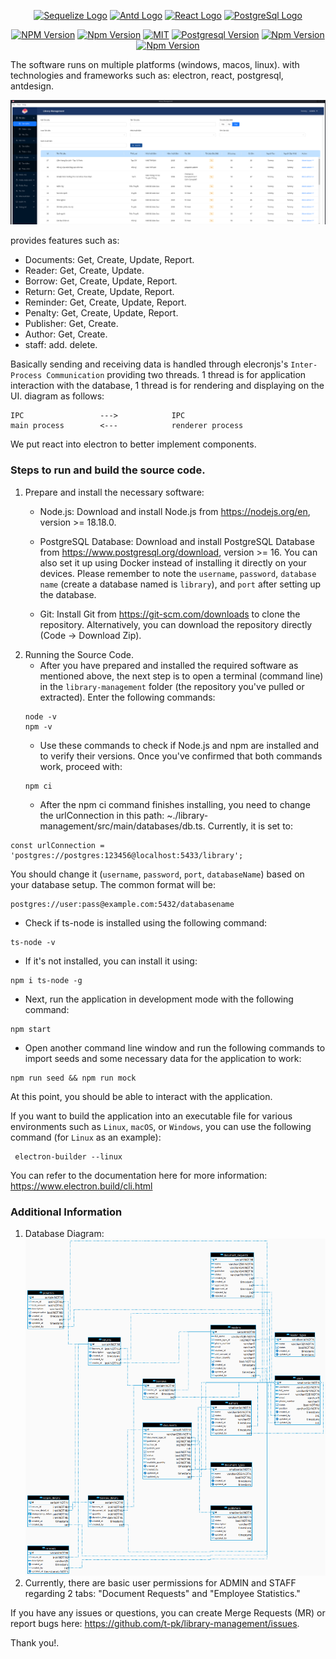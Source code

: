 
<p align="center">
<a href="https://www.electronjs.org/"  target="blank"><img  src="https://www.electronjs.org/assets/img/logo.svg"  width="100"  alt="Sequelize Logo" /></a>
<a href="https://ant.design/"  target="blank"><img  src="https://gw.alipayobjects.com/zos/rmsportal/KDpgvguMpGfqaHPjicRK.svg"  width="100"  alt="Antd Logo" /></a>
<a href="https://reactjs.org/"  target="blank"><img  src="https://gw.alipayobjects.com/zos/antfincdn/aPkFc8Sj7n/method-draw-image.svg"  width="100"  alt="React Logo" /></a>
<a href="https://www.postgresql.org"  target="blank"><img  src="https://www.postgresql.org/media/img/about/press/elephant.png"  width="100"  alt="PostgreSql Logo" /></a>

  
[travis-image]: https://api.travis-ci.org/nestjs/nest.svg?branch=master
[travis-url]: https://travis-ci.org/nestjs/nest
[linux-image]: https://img.shields.io/travis/nestjs/nest/master.svg?label=linux
[linux-url]: https://travis-ci.org/nestjs/nest
</p>

<p align="center">
<a href="https://www.npmjs.com/~nestjscore" target="_blank"><img src="https://img.shields.io/badge/node-18.18.0-orange" alt="NPM Version" /></a>
<a href="https://www.npmjs.com/~nestjscore" target="_blank"><img src="https://img.shields.io/badge/npm-9.8.1-brightgreen" alt="Npm Version" /></a>
<a href="" target="_blank"><img src="https://img.shields.io/npm/l/@nestjs/core.svg" alt="MIT" /></a>
<a href="https://www.npmjs.com/~pg" target="_blank"><img src="https://img.shields.io/badge/postgresql-16-orange" alt="Postgresql Version" /></a>
<a href="https://www.npmjs.com/~pg" target="_blank"><img src="https://img.shields.io/badge/React-18.2.0-brightgreen" alt="Npm Version" /></a>
<a href="https://www.npmjs.com/~pg" target="_blank"><img src="https://img.shields.io/badge/Antd-5.9.4-orange" alt="Npm Version" /></a>
</p>

The software runs on multiple platforms (windows, macos, linux). with technologies and frameworks such as: electron, react, postgresql, antdesign.

![homepage](./assets/homepage.png)

provides features such as:
* Documents:  Get, Create,  Update, Report.
* Reader: Get, Create,  Update.
* Borrow: Get, Create,  Update, Report.
* Return: Get, Create,  Update, Report.
* Reminder: Get, Create,  Update, Report.
* Penalty: Get, Create,  Update, Report.
* Publisher: Get, Create.
* Author: Get, Create.
* staff: add. delete.

Basically sending and receiving data is handled through elecronjs's `Inter-Process Communication` providing two threads. 1 thread is for application interaction with the database, 1 thread is for rendering and displaying on the UI. diagram as follows:
```
IPC                 --->            IPC
main process        <---            renderer process
```
We put react into electron to better implement components.

### Steps to run and build the source code.
1. Prepare and install the necessary software:
    * Node.js: Download and install Node.js from https://nodejs.org/en, version >= 18.18.0.

    * PostgreSQL Database: Download and install PostgreSQL Database from https://www.postgresql.org/download, version >= 16. You can also set it up using Docker instead of installing it directly on your devices. Please remember to note the `username`, `password`, `database name` (create a database named is `library`), and `port` after setting up the database.
    * Git: Install Git from https://git-scm.com/downloads to clone the repository. Alternatively, you can download the repository directly (Code -> Download Zip).
2. Running the Source Code.
    * After you have prepared and installed the required software as mentioned above, the next step is to open a terminal (command line) in the `library-management` folder (the repository you've pulled or extracted). Enter the following commands:
    ```
    node -v 
    npm -v
    ```
    * Use these commands to check if Node.js and npm are installed and to verify their versions. Once you've confirmed that both commands work, proceed with:
    ```
    npm ci
    ```
   *  After the npm ci command finishes installing, you need to change the urlConnection in this path: ~./library-management/src/main/databases/db.ts.
Currently, it is set to:
```
const urlConnection = 'postgres://postgres:123456@localhost:5433/library';
```
You should change it (`username`, `password`, `port`, `databaseName`) based on your database setup. The common format will be:
```
postgres://user:pass@example.com:5432/databasename
```

* Check if ts-node is installed using the following command:
```
ts-node -v
```
* If it's not installed, you can install it using:
```
npm i ts-node -g
```
* Next, run the application in development mode with the following command:
```
npm start
```
* Open another command line window and run the following commands to import seeds and some necessary data for the application to work:

```
npm run seed && npm run mock
```
At this point, you should be able to interact with the application.

If you want to build the application into an executable file for various environments such as `Linux`, `macOS`, or `Windows`, you can use the following command (for `Linux` as an example):
```
 electron-builder --linux
```
You can refer to the documentation here for more information: https://www.electron.build/cli.html

### Additional Information
1. Database Diagram:
![diagram](./assets/diagram.png)
2. Currently, there are basic user permissions for ADMIN and STAFF regarding 2 tabs: "Document Requests" and "Employee Statistics."

If you have any issues or questions, you can create Merge Requests (MR) or report bugs here: https://github.com/t-pk/library-management/issues.

Thank you!.